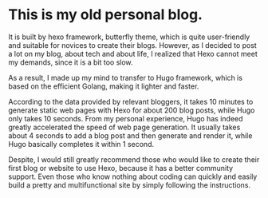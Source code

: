 # This is my old personal blog.

It is built by hexo framework, butterfly theme, which is quite user-friendly and suitable for novices to create their blogs.
However, as I decided to post a lot on my blog, about tech and about life, I realized that Hexo cannot meet my demands, since it is 
a bit too slow.

As a result, I made up my mind to transfer to Hugo framework, which is based on the efficient Golang, making it lighter and faster.


According to the data provided by relevant bloggers, it takes 10 minutes to generate static web pages with Hexo for about 200 blog posts, 
while Hugo only takes 10 seconds. From my personal experience, Hugo has indeed greatly accelerated the speed of web page generation. 
It usually takes about 4 seconds to add a blog post and then generate and render it, while Hugo basically completes it within 1 second.

Despite, I would still greatly recommend those who would like to create their first blog or website to use Hexo, because it has a better community support.
Even those who know nothing about coding can quickly and easily build a pretty and multifunctional site by simply following the instructions.

